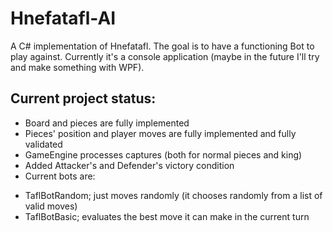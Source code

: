 # Hnefatafl-AI
A C# implementation of Hnefatafl. The goal is to have a functioning Bot to play against.
Currently it's a console application (maybe in the future I'll try and make something with WPF).

## Current project status:
  * Board and pieces are fully implemented
  * Pieces' position and player moves are fully implemented and fully validated
  * GameEngine processes captures (both for normal pieces and king)
  * Added Attacker's and Defender's victory condition 
  * Current bots are:
  - TaflBotRandom; just moves randomly (it chooses randomly from a list of valid moves)
  - TaflBotBasic; evaluates the best move it can make in the current turn
